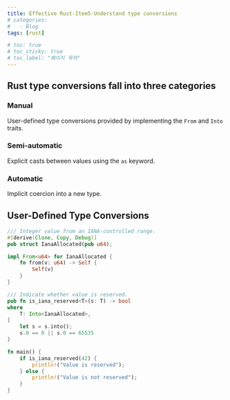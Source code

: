 ```yaml
---
title: Effective Rust-Item5-Understand type conversions
# categories:
#   - Blog
tags: [rust]

# toc: true
# toc_sticky: true
# toc_label: "페이지 목차"
---
```


## Rust type conversions fall into three categories
### Manual
User-defined type conversions provided by implementing the `From` and `Into` traits.

### Semi-automatic
Explicit casts between values using the `as` keyword.

### Automatic
Implicit coercion into a new type.

## User-Defined Type Conversions
```rust
/// Integer value from an IANA-controlled range.
#[derive(Clone, Copy, Debug)]
pub struct IanaAllocated(pub u64);

impl From<u64> for IanaAllocated {
    fn from(v: u64) -> Self {
        Self(v)
    }
}

/// Indicate whether value is reserved.
pub fn is_iana_reserved<T>(s: T) -> bool
where
    T: Into<IanaAllocated>,
{
    let s = s.into();
    s.0 == 0 || s.0 == 65535
}

fn main() {
    if is_iana_reserved(42) {
        println!("Value is reserved");
    } else {
        println!("Value is not reserved");
    }
}
```
